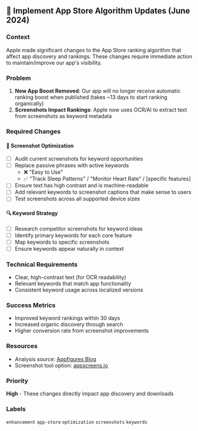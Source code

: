 ## 🚀 Implement App Store Algorithm Updates (June 2024)

### Context
Apple made significant changes to the App Store ranking algorithm that affect app discovery and rankings. These changes require immediate action to maintain/improve our app's visibility.

### Problem
1. **New App Boost Removed**: Our app will no longer receive automatic ranking boost when published (takes ~13 days to start ranking organically)
2. **Screenshots Impact Rankings**: Apple now uses OCR/AI to extract text from screenshots as keyword metadata

### Required Changes

#### 📸 Screenshot Optimization
- [ ] Audit current screenshots for keyword opportunities
- [ ] Replace passive phrases with active keywords
  - ❌ "Easy to Use"
  - ✅ "Track Sleep Patterns" / "Monitor Heart Rate" / [specific features]
- [ ] Ensure text has high contrast and is machine-readable
- [ ] Add relevant keywords to screenshot captions that make sense to users
- [ ] Test screenshots across all supported device sizes

#### 🔍 Keyword Strategy
- [ ] Research competitor screenshots for keyword ideas
- [ ] Identify primary keywords for each core feature
- [ ] Map keywords to specific screenshots
- [ ] Ensure keywords appear naturally in context

### Technical Requirements
- Clear, high-contrast text (for OCR readability)
- Relevant keywords that match app functionality
- Consistent keyword usage across localized versions

### Success Metrics
- Improved keyword rankings within 30 days
- Increased organic discovery through search
- Higher conversion rate from screenshot improvements

### Resources
- Analysis source: [Appfigures Blog](https://appfigures.com)
- Screenshot tool option: [appscreens.io](https://appscreens.io)

### Priority
**High** - These changes directly impact app discovery and downloads

### Labels
`enhancement` `app-store` `optimization` `screenshots` `keywords`